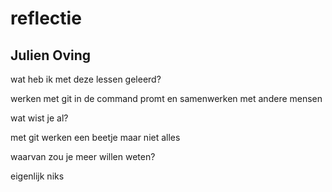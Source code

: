 # reflectie

<h2>Julien Oving</h2>


wat heb ik met deze lessen geleerd?


werken met git in de command promt en samenwerken met andere mensen


wat wist je al?


met git werken een beetje maar niet alles


waarvan zou je meer willen weten?


eigenlijk niks

